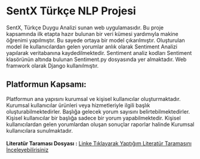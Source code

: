 # SentX Türkçe NLP Projesi
SentX, Türkçe Duygu Analizi sunan web uygulamasıdır. Bu proje kapsamında ilk etapta hazır bulunan bir veri kümesi yardımıyla makine öğrenimi yapılmıştır. Bu sayede ortaya bir model çıkarılmıştır. Oluşturulan model ile kullanıcılardan gelen yorumlar anlık olarak Sentiment Analizi yapılarak veritabanına kaydedilmektedir. Sentiment analiz kodları Sentiment klasörünün altında bulunan Sentiment.py dosyasında yer almaktadır. Web framwork olarak Django kullanılmıştır.
<br/>
## Platformun Kapsamı:
Platformun ana yapısını kurumsal ve kişisel kullanıcılar oluşturmaktadır.
Kurumsal kullanıcılar ürünleri veya hizmetleriyle ilgili başlık oluşturabilmektedirler. Başlığa gelecek yorum sayısını belirtebilmektedirler.
Kişisel kullanıcılar bir başlığa sadece bir yorum yapabilmektedir.
Kişisel kullanıcılardan gelen yorumlardan oluşan sonuçlar raporlar halinde Kurumsal kullanıcılara sunulmaktadır.<br/><br/>
**Literatür Taraması Dosyası :** [Linke Tıklayarak Yaptığım Literatür Taramasını İnceleyebilirisiniz](https://www.linkedin.com/posts/celalettin-%C3%B6zgen-77625a174_t%C3%BCrk%C3%A7e-duygu-analizi-activity-6669992319791489024-ii92)
